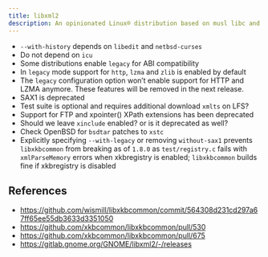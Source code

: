 ```yaml
---
title: libxml2
description: An opinionated Linux® distribution based on musl libc and toybox
---
```


- `--with-history` depends on `libedit` and `netbsd-curses`
- Do not depend on `icu`
- Some distributions enable `legacy` for ABI compatibility
- In `legacy` mode support for `http`, `lzma` and `zlib` is enabled by default
- The `legacy` configuration option won’t enable support for HTTP and
LZMA anymore. These features will be removed in the next release.
- SAX1 is deprecated
- Test suite is optional and requires additional download `xmlts` on LFS?
- Support for FTP and xpointer() XPath extensions has been deprecated
- Should we leave `xinclude` enabled? or is it deprecated as well?
- Check OpenBSD for `bsdtar` patches to `xstc`
- Explicitly specifying `--with-legacy` or removing `without-sax1` prevents `libxkbcommon` from breaking as of `1.8.0` as `test/registry.c` fails with `xmlParseMemory` errors when xkbregistry is enabled; `libxkbcommon` builds fine if xkbregistry is disabled

## References
- https://github.com/wismill/libxkbcommon/commit/564308d231cd297a67ff65ee55db3633d3351050
- https://github.com/xkbcommon/libxkbcommon/pull/530
- https://github.com/xkbcommon/libxkbcommon/pull/675
- https://gitlab.gnome.org/GNOME/libxml2/-/releases

